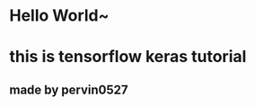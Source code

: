 # Hello World~

this is tensorflow keras tutorial
==================================

made by pervin0527
---
